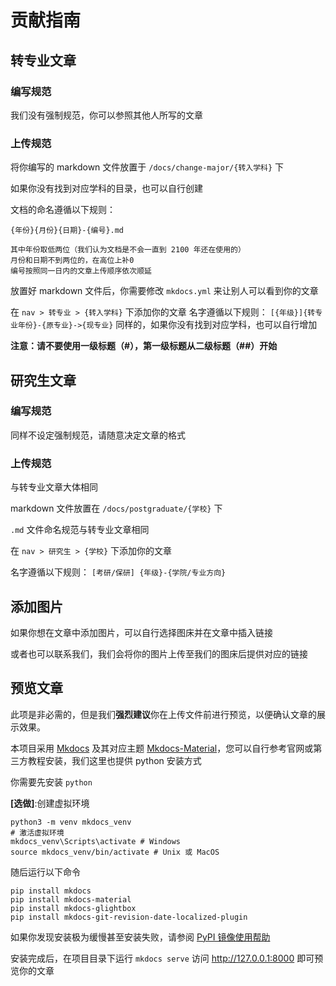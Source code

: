 # 贡献指南

## 转专业文章
### 编写规范
我们没有强制规范，你可以参照其他人所写的文章

### 上传规范

将你编写的 markdown 文件放置于 `/docs/change-major/{转入学科}` 下

如果你没有找到对应学科的目录，也可以自行创建

文档的命名遵循以下规则：

    {年份}{月份}{日期}-{编号}.md

    其中年份取低两位（我们认为文档是不会一直到 2100 年还在使用的）
    月份和日期不到两位的，在高位上补0
    编号按照同一日内的文章上传顺序依次顺延

放置好 markdown 文件后，你需要修改 `mkdocs.yml` 来让别人可以看到你的文章

在 `nav > 转专业 > {转入学科}` 下添加你的文章
名字遵循以下规则：
`[{年级}]{转专业年份}-{原专业}->{现专业}`
同样的，如果你没有找到对应学科，也可以自行增加

**注意：请不要使用一级标题（#），第一级标题从二级标题（##）开始**

## 研究生文章
### 编写规范
同样不设定强制规范，请随意决定文章的格式

### 上传规范
与转专业文章大体相同

markdown 文件放置在 `/docs/postgraduate/{学校}` 下

`.md` 文件命名规范与转专业文章相同

在 `nav > 研究生 > {学校}` 下添加你的文章

名字遵循以下规则：
`[考研/保研] {年级}-{学院/专业方向}`

## 添加图片
如果你想在文章中添加图片，可以自行选择图床并在文章中插入链接

或者也可以联系我们，我们会将你的图片上传至我们的图床后提供对应的链接

## 预览文章
此项是非必需的，但是我们**强烈建议**你在上传文件前进行预览，以便确认文章的展示效果。

本项目采用 [Mkdocs](https://www.mkdocs.org/) 及其对应主题 [Mkdocs-Material](https://squidfunk.github.io/mkdocs-material/)，您可以自行参考官网或第三方教程安装，我们这里也提供 python 安装方式

你需要先安装 `python`

**[选做]**:创建虚拟环境

```
python3 -m venv mkdocs_venv
# 激活虚拟环境
mkdocs_venv\Scripts\activate # Windows
source mkdocs_venv/bin/activate # Unix 或 MacOS
```

随后运行以下命令
```
pip install mkdocs
pip install mkdocs-material
pip install mkdocs-glightbox
pip install mkdocs-git-revision-date-localized-plugin
```
如果你发现安装极为缓慢甚至安装失败，请参阅 [PyPI 镜像使用帮助](https://mirrors.tuna.tsinghua.edu.cn/help/pypi/)

安装完成后，在项目目录下运行 `mkdocs serve`
访问 http://127.0.0.1:8000 即可预览你的文章
